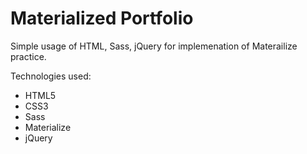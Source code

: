 # Materialized Portfolio

Simple usage of HTML, Sass, jQuery for implemenation of Materailize practice.

Technologies used:
- HTML5
- CSS3
- Sass
- Materialize
- jQuery